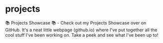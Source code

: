 # projects
📚 Projects Showcase 📚 - Check out my Projects Showcase over on GitHub. It's a neat little webpage (github.io) where I've put together all the cool stuff I've been working on. Take a peek and see what I've been up to!

